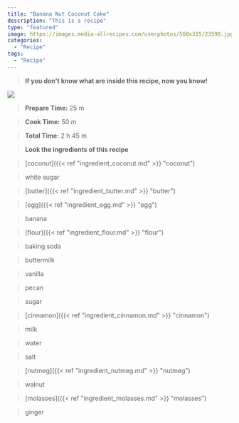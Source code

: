 ```yaml
---
title: "Banana Nut Coconut Cake"
description: "This is a recipe"
type: "featured"
image: https://images.media-allrecipes.com/userphotos/560x315/23590.jpg
categories: 
  - "Recipe"
tags: 
  - "Recipe"
---
```



>**If you don't know what are inside this recipe, now you know!**

![](../images/Recipes-Banner.jpg)
> **Prepare Time:** 25 m


> **Cook Time:** 50 m


> **Total Time:** 2 h 45 m

> **Look the ingredients of this recipe**

> [coconut]({{< ref "ingredient_coconut.md" >}} "coconut")

> white sugar

> [butter]({{< ref "ingredient_butter.md" >}} "butter")

> [egg]({{< ref "ingredient_egg.md" >}} "egg")

> banana

> [flour]({{< ref "ingredient_flour.md" >}} "flour")

> baking soda

> buttermilk

> vanilla

> pecan

> sugar

> [cinnamon]({{< ref "ingredient_cinnamon.md" >}} "cinnamon")

> milk

> water

> salt

> [nutmeg]({{< ref "ingredient_nutmeg.md" >}} "nutmeg")

> walnut

> [molasses]({{< ref "ingredient_molasses.md" >}} "molasses")

> ginger

